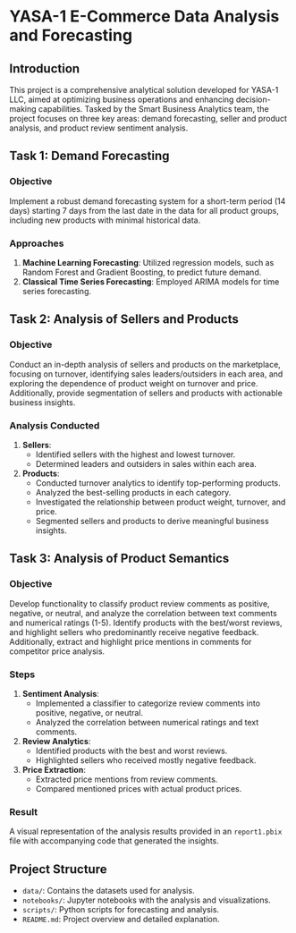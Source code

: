 # YASA-1 E-Commerce Data Analysis and Forecasting

## Introduction
This project is a comprehensive analytical solution developed for YASA-1 LLC, aimed at optimizing business operations and enhancing decision-making capabilities. Tasked by the Smart Business Analytics team, the project focuses on three key areas: demand forecasting, seller and product analysis, and product review sentiment analysis.

## Task 1: Demand Forecasting
### Objective
Implement a robust demand forecasting system for a short-term period (14 days) starting 7 days from the last date in the data for all product groups, including new products with minimal historical data.

### Approaches
1. **Machine Learning Forecasting**: Utilized regression models, such as Random Forest and Gradient Boosting, to predict future demand.
2. **Classical Time Series Forecasting**: Employed ARIMA models for time series forecasting.

## Task 2: Analysis of Sellers and Products
### Objective
Conduct an in-depth analysis of sellers and products on the marketplace, focusing on turnover, identifying sales leaders/outsiders in each area, and exploring the dependence of product weight on turnover and price. Additionally, provide segmentation of sellers and products with actionable business insights.

### Analysis Conducted
1. **Sellers**:
   - Identified sellers with the highest and lowest turnover.
   - Determined leaders and outsiders in sales within each area.
2. **Products**:
   - Conducted turnover analytics to identify top-performing products.
   - Analyzed the best-selling products in each category.
   - Investigated the relationship between product weight, turnover, and price.
   - Segmented sellers and products to derive meaningful business insights.

## Task 3: Analysis of Product Semantics
### Objective
Develop functionality to classify product review comments as positive, negative, or neutral, and analyze the correlation between text comments and numerical ratings (1-5). Identify products with the best/worst reviews, and highlight sellers who predominantly receive negative feedback. Additionally, extract and highlight price mentions in comments for competitor price analysis.

### Steps
1. **Sentiment Analysis**:
   - Implemented a classifier to categorize review comments into positive, negative, or neutral.
   - Analyzed the correlation between numerical ratings and text comments.
2. **Review Analytics**:
   - Identified products with the best and worst reviews.
   - Highlighted sellers who received mostly negative feedback.
3. **Price Extraction**:
   - Extracted price mentions from review comments.
   - Compared mentioned prices with actual product prices.

### Result

A visual representation of the analysis results provided in an `report1.pbix` file with accompanying code that generated the insights.

## Project Structure
- `data/`: Contains the datasets used for analysis.
- `notebooks/`: Jupyter notebooks with the analysis and visualizations.
- `scripts/`: Python scripts for forecasting and analysis.
- `README.md`: Project overview and detailed explanation.
